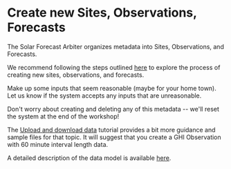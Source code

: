 Create new Sites, Observations, Forecasts
=========================================

The Solar Forecast Arbiter organizes metadata into Sites, Observations, and Forecasts.

We recommend following the steps outlined [here](https://solarforecastarbiter.org/dashboarddoc/) to explore the process of creating new sites, observations, and forecasts.

Make up some inputs that seem reasonable (maybe for your home town). Let us know if the system accepts any inputs that are unreasonable.

Don't worry about creating and deleting any of this metadata -- we'll reset the system at the end of the workshop!

The [Upload and download data](upload_download_data.md) tutorial provides a bit more guidance and sample files for that topic. It will suggest that you create a GHI Observation with 60 minute interval length data.

A detailed description of the data model is available [here](https://solarforecastarbiter.org/datamodel/).
